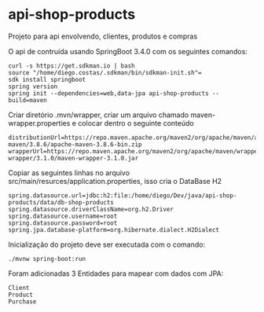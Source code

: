 # api-shop-products
Projeto para api envolvendo, clientes, produtos e compras

O api de contruída usando SpringBoot 3.4.0 com os seguintes comandos:

```
curl -s https://get.sdkman.io | bash
source "/home/diego.costas/.sdkman/bin/sdkman-init.sh"=
sdk install springboot
spring version
spring init --dependencies=web,data-jpa api-shop-products --build=maven
```

Criar diretório .mvn/wrapper, criar um arquivo chamado maven-wrapper.properties e colocar dentro o seguinte conteúdo
```
distributionUrl=https://repo.maven.apache.org/maven2/org/apache/maven/apache-maven/3.8.6/apache-maven-3.8.6-bin.zip
wrapperUrl=https://repo.maven.apache.org/maven2/org/apache/maven/wrapper/maven-wrapper/3.1.0/maven-wrapper-3.1.0.jar
```

Copiar as seguintes linhas no arquivo src/main/resurces/application.properties, isso cria o DataBase H2

```
spring.datasource.url=jdbc:h2:file:/home/diego/Dev/java/api-shop-products/data/db-shop-products
spring.datasource.driverClassName=org.h2.Driver
spring.datasource.username=root
spring.datasource.password=root
spring.jpa.database-platform=org.hibernate.dialect.H2Dialect
```

Inicialização do projeto deve ser executada com o comando:

```
./mvnw spring-boot:run
```


Foram adicionadas 3 Entidades para mapear com dados com JPA:
```
Client
Product
Purchase
```
